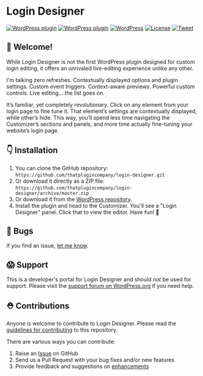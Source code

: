 # Login Designer

[![WordPress plugin](https://img.shields.io/wordpress/plugin/dt/login-designer.svg?style=flat)](https://wordpress.org/plugins/login-designer/) [![WordPress plugin](https://img.shields.io/wordpress/plugin/v/login-designer.svg?style=flat)](https://wordpress.org/plugins/login-designer/) [![WordPress](https://img.shields.io/wordpress/v/login-designer.svg?style=flat)]() [![License](https://img.shields.io/badge/license-GPL--2.0%2B-red.svg)](https://github.com/thatplugincompany/login-designer/blob/master/license.txt) [![Tweet](https://img.shields.io/twitter/url/http/shields.io.svg?style=social)](https://twitter.com/intent/tweet?text=Beautifully%20fast%20WordPress%20login%20customization%20—&url=https://logindesigner.com/&via=logindesigner&hashtags=WordPress)

## 👋 Welcome! ##

While Login Designer is not the first WordPress plugin designed for custom login editing, it offers an unrivaled live-editing experience unlike any other.

I'm talking zero refreshes. Contextually displayed options and plugin settings. Custom event triggers. Context-aware previews. Powerful custom controls. Live editing… the list goes on.

It’s familiar, yet completely revolutionary. Click on any element from your login page to fine tune it. That element’s settings are contextually displayed, while other’s hide. This way, you’ll spend less time navigating the Customizer’s sections and panels, and more time actually fine-tuning your website’s login page.

## 👇 Installation ##

1. You can clone the GitHub repository: `https://github.com/thatplugincompany/login-designer.git`
2. Or download it directly as a ZIP file: `https://github.com/thatplugincompany/login-designer/archive/master.zip`
3. Or download it from the [WordPress repository](https://wordpress.org/plugins/login-designer/).
4. Install the plugin and head to the Customizer. You'll see a "Login Designer" panel. Click that to view the editor. Have fun! 🤪

## 🐞 Bugs ##
If you find an issue, [let me know](https://github.com/thatplugincompany/login-designer/issues?state=open).

## 😱 Support ##
This is a developer's portal for Login Designer and should _not_ be used for support. Please visit the [support forum on WordPress.org](https://wordpress.org/support/plugin/login-designer) if you need help.

## ⛑ Contributions ##
Anyone is welcome to contribute to Login Designer. Please read the [guidelines for contributing](https://github.com/thatplugincompany/login-designer/blob/master/CONTRIBUTING.md) to this repository.

There are various ways you can contribute:

1. Raise an [Issue](https://github.com/thatplugincompany/login-designer/issues) on GitHub
2. Send us a Pull Request with your bug fixes and/or new features
3. Provide feedback and suggestions on [enhancements](https://github.com/thatplugincompany/login-designer/issues?direction=desc&labels=Enhancement&page=1&sort=created&state=open)
